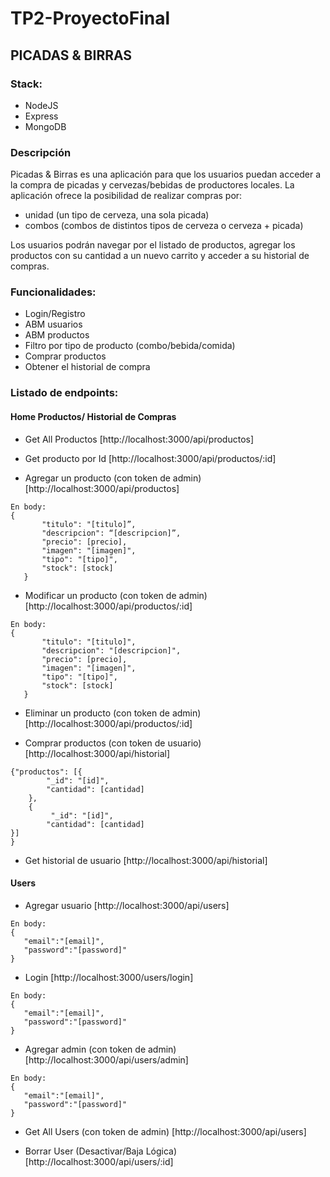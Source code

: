 # TP2-ProyectoFinal
## PICADAS & BIRRAS

### Stack:
- NodeJS
- Express
- MongoDB

### Descripción

Picadas & Birras es una aplicación para que los usuarios puedan acceder a la compra de picadas y cervezas/bebidas de productores locales.
La aplicación ofrece la posibilidad de realizar compras por:
- unidad (un tipo de cerveza, una sola picada)
- combos (combos de distintos tipos de cerveza o cerveza + picada)
 
Los usuarios podrán navegar por el listado de productos, agregar los productos con su cantidad a un nuevo carrito y acceder a su historial de compras.

### Funcionalidades:

- Login/Registro
- ABM usuarios
- ABM productos
- Filtro por tipo de producto (combo/bebida/comida)
- Comprar productos
- Obtener el historial de compra


### Listado de endpoints:
#### Home Productos/ Historial de Compras

- Get All Productos
[http://localhost:3000/api/productos]

- Get producto por Id
[http://localhost:3000/api/productos/:id]

- Agregar un producto (con token de admin)
[http://localhost:3000/api/productos]
```
En body:
{
       "titulo": "[titulo]”,
       "descripcion": “[descripcion]”,
       "precio": [precio],
       "imagen": "[imagen]",
       "tipo": "[tipo]",
       "stock": [stock]
   }
```
- Modificar un producto (con token de admin)
​​[http://localhost:3000/api/productos/:id]
```
En body:
{
       "titulo": "[titulo]",
       "descripcion": "[descripcion]",
       "precio": [precio],
       "imagen": "[imagen]",
       "tipo": "[tipo]",
       "stock": [stock]
   }
```
- Eliminar un producto (con token de admin)
[http://localhost:3000/api/productos/:id]

- Comprar productos (con token de usuario)
[http://localhost:3000/api/historial]  
```
{"productos": [{
        "_id": "[id]",
        "cantidad": [cantidad]
    },
    {
         "_id": "[id]",
        "cantidad": [cantidad]
}]
}
```
- Get historial de usuario
[http://localhost:3000/api/historial]



#### Users
- Agregar usuario
[http://localhost:3000/api/users]
```
En body:
{
   "email":"[email]",
   "password":"[password]"
}
```
- Login
[http://localhost:3000/users/login]
```
En body:
{
   "email":"[email]",
   "password":"[password]"
}
```
- Agregar admin (con token de admin)
[http://localhost:3000/api/users/admin]
```
En body:
{
   "email":"[email]",
   "password":"[password]"
}
```
- Get All Users (con token de admin)
[http://localhost:3000/api/users]

- Borrar User (Desactivar/Baja Lógica)
[http://localhost:3000/api/users/:id]

